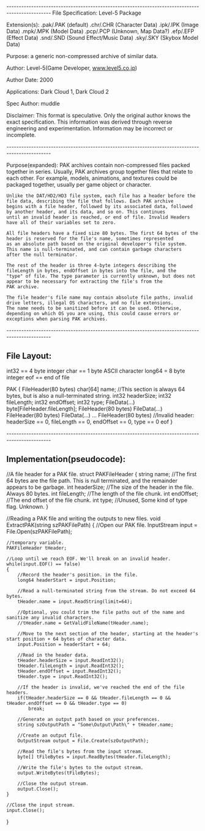 *------------------------------------------------------------------------------------------------*
File Specification:		Level-5 Package

Extension(s):			.pak/.PAK	(default)
						.chr/.CHR	(Character Data)
						.ipk/.IPK	(Image Data)
						.mpk/.MPK	(Model Data)
						.pcp/.PCP	(Unknown, Map Data?)
						.efp/.EFP	(Effect Data)
						.snd/.SND	(Sound Effect/Music Data)
						.sky/.SKY	(Skybox Model Data)

Purpose:			a generic non-compressed archive of similar data.

Author:				Level-5(Game Developer, www.level5.co.jp)

Author Date:			2000

Applications:			Dark Cloud 1, Dark Cloud 2

Spec Author:			muddle

Disclaimer:				This format is speculative. Only the original author knows the exact specification.
	This information was derived through reverse engineering and experimentation. Information may be incorrect or	
	incomplete.

*------------------------------------------------------------------------------------------------*

Purpose(expanded):		PAK archives contain non-compressed files packed together in series. Usually, PAK archives group together
	files that relate to each other. For example, models, animations, and textures could be packaged together, usually per game object or
	character. 
	
	Unlike the DAT/HD2/HD3 file system, each file has a header before the file data, describing the file that follows. Each PAK archive
	begins with a file header, followed by its associated data, followed by another header, and its data, and so on. This continues 
	until an invalid header is reached, or end of file. Invalid Headers have all of their variables set to zero.
	
	All file headers have a fixed size 80 bytes. The first 64 bytes of the header is reserved for the file's name, sometimes represented
	as an absolute path based on the original developer's file system. This name is null-terminated, and can contain garbage characters
	after the null terminator.
	
	The rest of the header is three 4-byte integers describing the fileLength in bytes, endOffset in bytes into the file, and the 
	"type" of file. The type parameter is currently unknown, but does not appear to be necessary for extracting the file's from the
	PAK archive.

	The file header's file name may contain absolute file paths, invalid drive letters, illegal OS characters, and no file extensions. 
	The name needs to be sanitized before it can be used. Otherwise, depending on which OS you are using, this could cause errors or
	exceptions when parsing PAK archives.

*------------------------------------------------------------------------------------------------*

File Layout:
---------------------------
int32 == 4 byte integer
char == 1 byte ASCII character
long64 = 8 byte integer
eof == end of file

PAK
{
	FileHeader(80 bytes)
		char[64] name;      //This section is always 64 bytes, but is also a null-terminated string.
		int32 headerSize;
		int32 fileLength;
		int32 endOffset;
		int32 type;
	FileData(...)
		byte[FileHeader.fileLength];
	FileHeader(80 bytes)
	FileData(...)
	FileHeader(80 bytes)
	FileData(...)
	...
	FileHeader(80 bytes) //Invalid header: headerSize == 0, fileLength == 0, endOffset == 0, type == 0
	eof
}

*------------------------------------------------------------------------------------------------*

Implementation(pseudocode):
---------------------------

//A file header for a PAK file.
struct PAKFileHeader
{
	string name;        //The first 64 bytes are the file path. This is null terminated, and the remainder appears to be garbage.
	int headerSize;     //The size of the header in the file. Always 80 bytes.
	int fileLength;     //The length of the file chunk.
	int endOffset;      //The end offset of the file chunk.
	int type;           //Unused, Some kind of type flag. Unknown.
}

//Reading a PAK file and writing the outputs to new files.
void ExtractPAK(string szPAKFilePath)
{
	//Open our PAK file.
	InputStream input = File.Open(szPAKFilePath);
	
	//temporary variable.
	PAKFileHeader tHeader;
	
	//Loop until we reach EOF. We'll break on an invalid header.
	while(input.EOF() == false)
	{
		//Record the header's position. in the file.
		long64 headerStart = input.Position;
		
		//Read a null-terminated string from the stream. Do not exceed 64 bytes.
		tHeader.name = input.ReadString(limit=64);
		
		//Optional, you could trim the file paths out of the name and sanitize any invalid characters.
		//tHeader.name = GetValidFileName(tHeader.name);
		
		//Move to the next section of the header, starting at the header's start position + 64 bytes of character data.
		input.Position = headerStart + 64;
	
		//Read in the header data.
		tHeader.headerSize = input.ReadInt32();
		tHeader.fileLength = input.ReadInt32();
		tHeader.endOffset = input.ReadInt32();
		tHeader.type = input.ReadInt32();

		//If the header is invalid, we've reached the end of the file headers.
		if(tHeader.headerSize == 0 && tHeader.fileLength == 0 && tHeader.endOffset == 0 && tHeader.type == 0)
			break;
			
		//Generate an output path based on your preferences.
		string szOutputPath = "Some\Output\Path\" + tHeader.name; 

		//Create an output file.
		OutputStream output = File.Create(szOutputPath);
		
		//Read the file's bytes from the input stream.
		byte[] tFileBytes = input.ReadBytes(tHeader.fileLength);
		
		//Write the file's bytes to the output stream.
		output.WriteBytes(tFileBytes);

		//Close the output stream.
		output.Close();
	}
	
	//Close the input stream.
	input.Close();
}